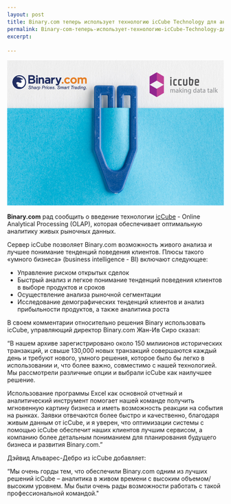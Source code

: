 ```yaml
---
layout: post
title: Binary.com теперь использует технологию icCube Technology для анализа живых рыночных данных
permalink: Binary-com-теперь-использует-технологию-icCube-Technology-для-анализа-живых-рыночных-данных 
excerpt:

---
```

![](/post_images/275409_orig.jpg)

**Binary.com** рад сообщить о введение технологии [icCube](http://www.iccube.com/) - Online Analytical Processing (OLAP), которая обеспечивает оптимальную аналитику живых рыночных данных.

Сервер icCube позволяет Binary.com возможность живого анализа и лучшее понимание тенденций поведения клиентов. Плюсы такого «умного бизнеса» (business intelligence - BI) включают следующее:

* Управление риском открытых сделок
* Быстрый анализ и легкое понимание тенденций поведения клиентов в выборе продуктов и сроков
* Осуществление анализа рыночной сегментации
* Исследование демографических тенденций клиентов и анализ прибыльности продуктов, а также аналитика роста

В своем комментарии относительно решения Binary использовать icCube, управляющий директор Binary.com Жан-Ив Сиро сказал:

“В нашем архиве зарегистрировано около 150 милиионов  исторических транзакций, и свыше 130,000 новых транзакций совершаются каждый день и требуют нового, умного решения, которое было бы легко в использовании и, что более важно, совместимо с нашей технологией. Мы рассмотрели различные опции и выбрали icCube как наилучшее решение.

Использование программы Excel как основной отчетный и аналитический инструмент помогает нашей команде получить мгновенную картину бизнеса и иметь возможность реакции на события на рынках. Заявки отвечаются более быстро и качественно, благодаря живым данным от icCube, и я уверен, что оптимизации системы с помощью icCube обеспечит наших клиентов лучшим сервисом, а компанию более детальным пониманием для планирования будущего бизнеса и развития Binary.com.”

Дэйвид Альварес-Дебро из icCube добавляет:

“Мы очень горды тем, что обеспечили Binary.com одним из лучших решений icCube – аналитика в живом времени с высоким объемом/высоким уровнем. Мы были очень рады возможности работать с такой профессиональной командой."


